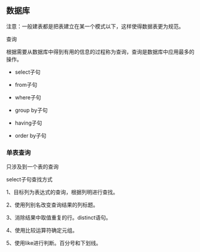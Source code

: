 ## 数据库

注意：一般建表都是把表建立在某一个模式以下，这样使得数据表更为规范。

查询

根据需要从数据库中得到有用的信息的过程称为查询，查询是数据库中应用最多的操作。

+ select子句

+ from子句

+ where子句

+ group by子句

+ having子句 

+ order by子句

### 单表查询

只涉及到一个表的查询

select子句查找方式

1、目标列为表达式的查询，根据列明进行查找。

2、使用列别名改变查询结果的列标题。

3、消除结果中取值重复的行。distinct语句。

4、使用比较运算符确定元组。

5、使用like进行判断。百分号和下划线。